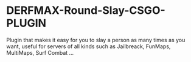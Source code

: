 # DERFMAX-Round-Slay-CSGO-PLUGIN
Plugin that makes it easy for you to slay a person as many times as you want, useful for servers of all kinds such as Jailbreack, FunMaps, MultiMaps, Surf Combat ...

